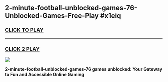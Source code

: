 
## 2-minute-football-unblocked-games-76-Unblocked-Games-Free-Play #x1eiq
<h3>
<a href="https://us.freeplayer.one?title=2-minute-football-unblocked-games-76&ref=9M">CLICK TO PLAY</a></h3>
<hr>

<h3>
<a href="https://us.freeplayer.one?title=2-minute-football-unblocked-games-76&ref=9M">CLICK 2 PLAY</a>
  
</h3>

<a href="https://us.freeplayer.one?title=2-minute-football-unblocked-games-76&ref=9M"><img src="https://clearcache.store/games.png"></a>


**2-minute-football-unblocked-games-76 games unblocked: Your Gateway to Fun and Accessible Online Gaming**

